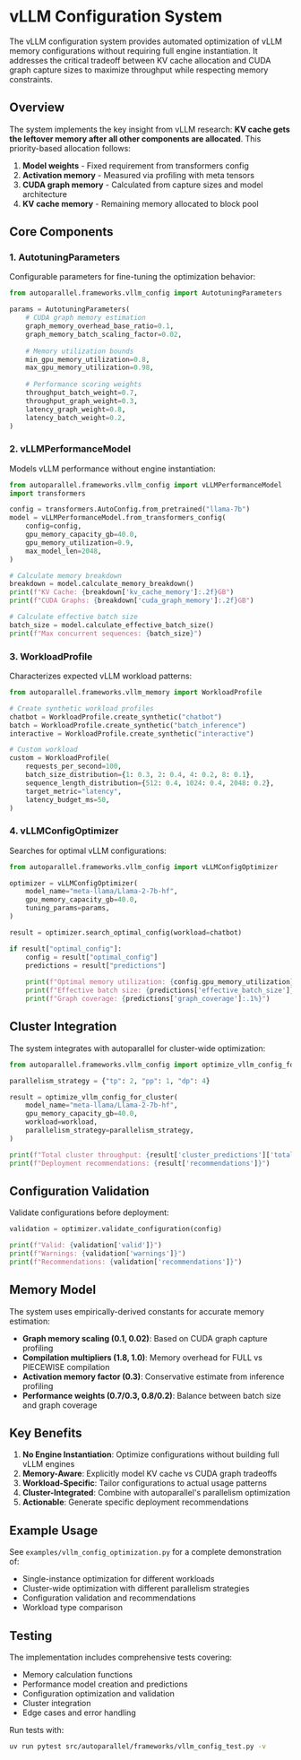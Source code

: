 # vLLM Configuration System

The vLLM configuration system provides automated optimization of vLLM memory configurations without requiring full engine instantiation. It addresses the critical tradeoff between KV cache allocation and CUDA graph capture sizes to maximize throughput while respecting memory constraints.

## Overview

The system implements the key insight from vLLM research: **KV cache gets the leftover memory after all other components are allocated**. This priority-based allocation follows:

1. **Model weights** - Fixed requirement from transformers config
2. **Activation memory** - Measured via profiling with meta tensors  
3. **CUDA graph memory** - Calculated from capture sizes and model architecture
4. **KV cache memory** - Remaining memory allocated to block pool

## Core Components

### 1. AutotuningParameters

Configurable parameters for fine-tuning the optimization behavior:

```python
from autoparallel.frameworks.vllm_config import AutotuningParameters

params = AutotuningParameters(
    # CUDA graph memory estimation
    graph_memory_overhead_base_ratio=0.1,
    graph_memory_batch_scaling_factor=0.02,
    
    # Memory utilization bounds
    min_gpu_memory_utilization=0.8,
    max_gpu_memory_utilization=0.98,
    
    # Performance scoring weights
    throughput_batch_weight=0.7,
    throughput_graph_weight=0.3,
    latency_graph_weight=0.8,
    latency_batch_weight=0.2,
)
```

### 2. vLLMPerformanceModel

Models vLLM performance without engine instantiation:

```python
from autoparallel.frameworks.vllm_config import vLLMPerformanceModel
import transformers

config = transformers.AutoConfig.from_pretrained("llama-7b")
model = vLLMPerformanceModel.from_transformers_config(
    config=config,
    gpu_memory_capacity_gb=40.0,
    gpu_memory_utilization=0.9,
    max_model_len=2048,
)

# Calculate memory breakdown
breakdown = model.calculate_memory_breakdown()
print(f"KV Cache: {breakdown['kv_cache_memory']:.2f}GB")
print(f"CUDA Graphs: {breakdown['cuda_graph_memory']:.2f}GB")

# Calculate effective batch size
batch_size = model.calculate_effective_batch_size()
print(f"Max concurrent sequences: {batch_size}")
```

### 3. WorkloadProfile

Characterizes expected vLLM workload patterns:

```python
from autoparallel.frameworks.vllm_memory import WorkloadProfile

# Create synthetic workload profiles
chatbot = WorkloadProfile.create_synthetic("chatbot")
batch = WorkloadProfile.create_synthetic("batch_inference") 
interactive = WorkloadProfile.create_synthetic("interactive")

# Custom workload
custom = WorkloadProfile(
    requests_per_second=100,
    batch_size_distribution={1: 0.3, 2: 0.4, 4: 0.2, 8: 0.1},
    sequence_length_distribution={512: 0.4, 1024: 0.4, 2048: 0.2},
    target_metric="latency",
    latency_budget_ms=50,
)
```

### 4. vLLMConfigOptimizer

Searches for optimal vLLM configurations:

```python
from autoparallel.frameworks.vllm_config import vLLMConfigOptimizer

optimizer = vLLMConfigOptimizer(
    model_name="meta-llama/Llama-2-7b-hf",
    gpu_memory_capacity_gb=40.0,
    tuning_params=params,
)

result = optimizer.search_optimal_config(workload=chatbot)

if result["optimal_config"]:
    config = result["optimal_config"]
    predictions = result["predictions"]
    
    print(f"Optimal memory utilization: {config.gpu_memory_utilization}")
    print(f"Effective batch size: {predictions['effective_batch_size']}")
    print(f"Graph coverage: {predictions['graph_coverage']:.1%}")
```

## Cluster Integration

The system integrates with autoparallel for cluster-wide optimization:

```python
from autoparallel.frameworks.vllm_config import optimize_vllm_config_for_cluster

parallelism_strategy = {"tp": 2, "pp": 1, "dp": 4}

result = optimize_vllm_config_for_cluster(
    model_name="meta-llama/Llama-2-7b-hf",
    gpu_memory_capacity_gb=40.0,
    workload=workload,
    parallelism_strategy=parallelism_strategy,
)

print(f"Total cluster throughput: {result['cluster_predictions']['total_throughput']}")
print(f"Deployment recommendations: {result['recommendations']}")
```

## Configuration Validation

Validate configurations before deployment:

```python
validation = optimizer.validate_configuration(config)

print(f"Valid: {validation['valid']}")
print(f"Warnings: {validation['warnings']}")
print(f"Recommendations: {validation['recommendations']}")
```

## Memory Model

The system uses empirically-derived constants for accurate memory estimation:

- **Graph memory scaling (0.1, 0.02)**: Based on CUDA graph capture profiling
- **Compilation multipliers (1.8, 1.0)**: Memory overhead for FULL vs PIECEWISE compilation
- **Activation memory factor (0.3)**: Conservative estimate from inference profiling
- **Performance weights (0.7/0.3, 0.8/0.2)**: Balance between batch size and graph coverage

## Key Benefits

1. **No Engine Instantiation**: Optimize configurations without building full vLLM engines
2. **Memory-Aware**: Explicitly model KV cache vs CUDA graph tradeoffs
3. **Workload-Specific**: Tailor configurations to actual usage patterns  
4. **Cluster-Integrated**: Combine with autoparallel's parallelism optimization
5. **Actionable**: Generate specific deployment recommendations

## Example Usage

See `examples/vllm_config_optimization.py` for a complete demonstration of:

- Single-instance optimization for different workloads
- Cluster-wide optimization with different parallelism strategies
- Configuration validation and recommendations
- Workload type comparison

## Testing

The implementation includes comprehensive tests covering:

- Memory calculation functions
- Performance model creation and predictions
- Configuration optimization and validation
- Cluster integration
- Edge cases and error handling

Run tests with:
```bash
uv run pytest src/autoparallel/frameworks/vllm_config_test.py -v
```
